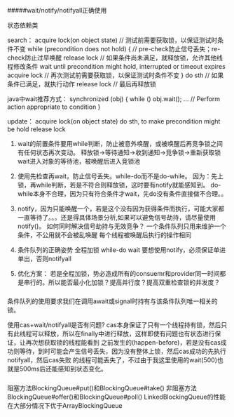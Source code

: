 #####wait/notify/notifyall正确使用

状态依赖类

search：
acquire lock(on object state) // 测试前需要获取锁，以保证测试时条件不变
while (precondition does not hold) { // pre-check防止信号丢失；re-check防止过早唤醒
  release lock // 如果条件尚未满足，就释放锁，允许其他线程修改条件
  wait until precondition might hold, interrupted or timeout expires
  acquire lock // 再次测试前需要获取锁，以保证测试时条件不变
}
do sth // 如果条件已满足，就执行动作
release lock // 最后再释放锁

java中wait推荐方式：
synchronized (obj) {
               while (<condition does not hold>)
                   obj.wait();
               ... // Perform action appropriate to condition
           }

update：
acquire lock(on object state)
do sth, to make precondition might be hold
release lock

1. wait的前置条件要用while判断，防止被意外唤醒，或被唤醒后再竞争锁之间有任何状态再次变动。
释放锁->等待通知->收到通知->竞争锁->重新获取锁
wait进入对象的等待池，被唤醒后进入竞锁池

2. 使用先检查再wait，防止信号丢失。while-do而不是do-while。
因为：先上锁，再while判断，若是不符合则释放锁，这时要有notify就能感知到。
do-while本身不合理，因为只有符合条件才wait，先do没有条件直接做不合理。。

3. notify，因为只能唤醒一个，若是这个没有因为获得条件而执行，可能大家都一直等待了。。。还是得具体场景分析,如果可以避免信号劫持，请尽量使用notify()。
如何同时解决信号劫持与无效竞争？
一个条件队列只用来维护一个条件，不公用就不会被乱唤醒
每个线程被唤醒后执行的操作相同

4. 条件队列的正确姿势
全程加锁
while-do wait
要想使用notify，必须保证单进单出，否则notifyall

5. 优化方案：
若是全程加锁，势必造成所有的consuemr和provider同一时间都是串行的。所以能否最小化加锁？提高并行度？提高双重检查锁的并发度？

#####
条件队列的使用要求我们在调用await或signal时持有与该条件队列唯一相关的锁。

使用cas+wait/notifyall是否有问题?
cas本身保证了只有一个线程持有锁，然后只有此线程可以释放，所以在finally中进行释放，这样即使有问题也有状态进行保证，让再次想获取锁的线程能看到
之前发生的(happen-before)，若是没有cas成功则等待，到时可能会产生信号丢失，因为没有整体上锁，然后cas成功的先执行notifyall，然后cas失败
的线程可能丢失了，不过由于我这里使用的wait(500)也就是500ms后还能感知到状态变化。

#####
阻塞方法BlockingQueue#put()和BlockingQueue#take()
非阻塞方法BlockingQueue#offer()和BlockingQueue#poll()
LinkedBlockingQueue的性能在大部分情况下优于ArrayBlockingQueue



